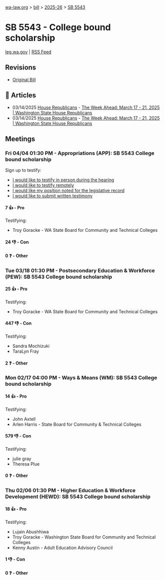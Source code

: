[wa-law.org](/) > [bill](/bill/) > [2025-26](/bill/2025-26/) > [SB 5543](/bill/2025-26/sb/5543/)

# SB 5543 - College bound scholarship
[leg.wa.gov](https://app.leg.wa.gov/billsummary?BillNumber=5543&Year=2025&Initiative=false) | [RSS Feed](./rss.xml)

## Revisions
* [Original Bill](1/)

## 📰 Articles
* 03/14/2025 [House Republicans](/org/house_republicans/) - [The Week Ahead: March 17 - 21, 2025 | Washington State House Republicans](http://houserepublicans.wa.gov/week/the-week-ahead-march-17-21-2025/#:~:text=SB%205543)
* 03/14/2025 [House Republicans](/org/house_republicans/) - [The Week Ahead: March 17 - 21, 2025 | Washington State House Republicans](https://houserepublicans.wa.gov/week/the-week-ahead-march-17-21-2025/#:~:text=SB%205543)

## Meetings
### Fri 04/04 01:30 PM - Appropriations (APP): SB 5543 College bound scholarship
Sign up to testify:
* [I would like to testify in person during the hearing](https://app.leg.wa.gov/csi/Testifier/Add?chamber=House&mId=33248&aId=166841&caId=26877&tId=1)
* [I would like to testify remotely](https://app.leg.wa.gov/csi/Testifier/Add?chamber=House&mId=33248&aId=166841&caId=26877&tId=2)
* [I would like my position noted for the legislative record](https://app.leg.wa.gov/csi/Testifier/Add?chamber=House&mId=33248&aId=166841&caId=26877&tId=3)
* [I would like to submit written testimony](https://app.leg.wa.gov/csi/Testifier/Add?chamber=House&mId=33248&aId=166841&caId=26877&tId=4)

#### 7 👍 - Pro
Testifying:
* Troy Goracke - WA State Board for Community and Technical Colleges

#### 24 👎 - Con

#### 0 ❓ - Other

### Tue 03/18 01:30 PM - Postsecondary Education & Workforce (PEW): SB 5543 College bound scholarship
#### 25 👍 - Pro
Testifying:
* Troy Goracke - WA State Board for Community and Technical Colleges

#### 447 👎 - Con
Testifying:
* Sandra Mochizuki
* TaraLyn Fray

#### 2 ❓ - Other

### Mon 02/17 04:00 PM - Ways & Means (WM): SB 5543 College bound scholarship
#### 14 👍 - Pro
Testifying:
* John Axtell
* Arlen Harris - State Board for Community & Technical Colleges

#### 579 👎 - Con
Testifying:
* julie gray
* Theresa Plue

#### 0 ❓ - Other

### Thu 02/06 01:30 PM - Higher Education & Workforce Development (HEWD): SB 5543 College bound scholarship
#### 18 👍 - Pro
Testifying:
* Lujain Abushhiwa
* Troy Goracke - Washington State Board for Community and Technical Colleges
* Kenny Austin - Adult Education Advisory Council

#### 1 👎 - Con

#### 0 ❓ - Other
